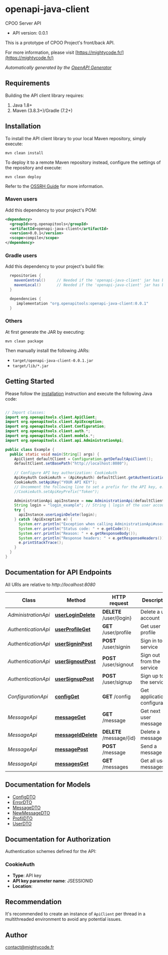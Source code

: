 # openapi-java-client

CPOO Server API
- API version: 0.0.1

This is a prototype of CPOO Project's front/back API.

  For more information, please visit [https://mightycode.fr/](https://mightycode.fr/)

*Automatically generated by the [OpenAPI Generator](https://openapi-generator.tech)*


## Requirements

Building the API client library requires:
1. Java 1.8+
2. Maven (3.8.3+)/Gradle (7.2+)

## Installation

To install the API client library to your local Maven repository, simply execute:

```shell
mvn clean install
```

To deploy it to a remote Maven repository instead, configure the settings of the repository and execute:

```shell
mvn clean deploy
```

Refer to the [OSSRH Guide](http://central.sonatype.org/pages/ossrh-guide.html) for more information.

### Maven users

Add this dependency to your project's POM:

```xml
<dependency>
  <groupId>org.openapitools</groupId>
  <artifactId>openapi-java-client</artifactId>
  <version>0.0.1</version>
  <scope>compile</scope>
</dependency>
```

### Gradle users

Add this dependency to your project's build file:

```groovy
  repositories {
    mavenCentral()     // Needed if the 'openapi-java-client' jar has been published to maven central.
    mavenLocal()       // Needed if the 'openapi-java-client' jar has been published to the local maven repo.
  }

  dependencies {
     implementation "org.openapitools:openapi-java-client:0.0.1"
  }
```

### Others

At first generate the JAR by executing:

```shell
mvn clean package
```

Then manually install the following JARs:

* `target/openapi-java-client-0.0.1.jar`
* `target/lib/*.jar`

## Getting Started

Please follow the [installation](#installation) instruction and execute the following Java code:

```java

// Import classes:
import org.openapitools.client.ApiClient;
import org.openapitools.client.ApiException;
import org.openapitools.client.Configuration;
import org.openapitools.client.auth.*;
import org.openapitools.client.models.*;
import org.openapitools.client.api.AdministrationApi;

public class Example {
  public static void main(String[] args) {
    ApiClient defaultClient = Configuration.getDefaultApiClient();
    defaultClient.setBasePath("http://localhost:8080");
    
    // Configure API key authorization: CookieAuth
    ApiKeyAuth CookieAuth = (ApiKeyAuth) defaultClient.getAuthentication("CookieAuth");
    CookieAuth.setApiKey("YOUR API KEY");
    // Uncomment the following line to set a prefix for the API key, e.g. "Token" (defaults to null)
    //CookieAuth.setApiKeyPrefix("Token");

    AdministrationApi apiInstance = new AdministrationApi(defaultClient);
    String login = "login_example"; // String | login of the user account to delete.
    try {
      apiInstance.userLoginDelete(login);
    } catch (ApiException e) {
      System.err.println("Exception when calling AdministrationApi#userLoginDelete");
      System.err.println("Status code: " + e.getCode());
      System.err.println("Reason: " + e.getResponseBody());
      System.err.println("Response headers: " + e.getResponseHeaders());
      e.printStackTrace();
    }
  }
}

```

## Documentation for API Endpoints

All URIs are relative to *http://localhost:8080*

Class | Method | HTTP request | Description
------------ | ------------- | ------------- | -------------
*AdministrationApi* | [**userLoginDelete**](docs/AdministrationApi.md#userLoginDelete) | **DELETE** /user/{login} | Delete a user account
*AuthenticationApi* | [**userProfileGet**](docs/AuthenticationApi.md#userProfileGet) | **GET** /user/profile | Get user profile
*AuthenticationApi* | [**userSigninPost**](docs/AuthenticationApi.md#userSigninPost) | **POST** /user/signin | Sign in to the service
*AuthenticationApi* | [**userSignoutPost**](docs/AuthenticationApi.md#userSignoutPost) | **POST** /user/signout | Sign out from the service
*AuthenticationApi* | [**userSignupPost**](docs/AuthenticationApi.md#userSignupPost) | **POST** /user/signup | Sign up to the service
*ConfigurationApi* | [**configGet**](docs/ConfigurationApi.md#configGet) | **GET** /config | Get application configuration
*MessageApi* | [**messageGet**](docs/MessageApi.md#messageGet) | **GET** /message | Get next user message
*MessageApi* | [**messageIdDelete**](docs/MessageApi.md#messageIdDelete) | **DELETE** /message/{id} | Delete a message
*MessageApi* | [**messagePost**](docs/MessageApi.md#messagePost) | **POST** /message | Send a message
*MessageApi* | [**messagesGet**](docs/MessageApi.md#messagesGet) | **GET** /messages | Get all user messages


## Documentation for Models

 - [ConfigDTO](docs/ConfigDTO.md)
 - [ErrorDTO](docs/ErrorDTO.md)
 - [MessageDTO](docs/MessageDTO.md)
 - [NewMessageDTO](docs/NewMessageDTO.md)
 - [ProfilDTO](docs/ProfilDTO.md)
 - [UserDTO](docs/UserDTO.md)


<a id="documentation-for-authorization"></a>
## Documentation for Authorization


Authentication schemes defined for the API:
<a id="CookieAuth"></a>
### CookieAuth

- **Type**: API key
- **API key parameter name**: JSESSIONID
- **Location**: 


## Recommendation

It's recommended to create an instance of `ApiClient` per thread in a multithreaded environment to avoid any potential issues.

## Author

contact@mightycode.fr

